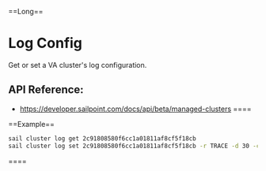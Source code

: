 ==Long==

# Log Config

Get or set a VA cluster's log configuration.

## API Reference:
 - https://developer.sailpoint.com/docs/api/beta/managed-clusters
====

==Example==
```bash
sail cluster log get 2c91808580f6cc1a01811af8cf5f18cb
sail cluster log set 2c91808580f6cc1a01811af8cf5f18cb -r TRACE -d 30 -c sailpoint.connector.ADLDAPConnector=TRACE
```
====